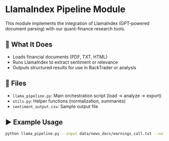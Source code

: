 # LlamaIndex Pipeline Module

This module implements the integration of LlamaIndex (GPT-powered document parsing) with our quant-finance research tools.

## 🧠 What It Does

- Loads financial documents (PDF, TXT, HTML)
- Runs LlamaIndex to extract sentiment or relevance
- Outputs structured results for use in BackTrader or analysis

## 📂 Files

- `llama_pipeline.py`: Main orchestration script (load → analyze → export)
- `utils.py`: Helper functions (normalization, summaries)
- `sentiment_output.csv`: Sample output file

## ▶️ Example Usage

```bash
python llama_pipeline.py --input data/news_docs/earnings_call.txt --output outputs/sentiment_output.csv

